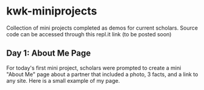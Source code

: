 # kwk-miniprojects
Collection of mini projects completed as demos for current scholars. Source code can be accessed through this repl.it link (to be posted soon)

## Day 1: About Me Page 
For today's first mini project, scholars were prompted to create a mini "About Me" page about a partner that included a photo, 3 facts, and a link to any site. Here is a small example of my page.
